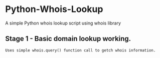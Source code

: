 # Python-Whois-Lookup
A simple Python whois lookup script using whois library

## Stage 1 - Basic domain lookup working.

    Uses simple whois.query() function call to getch whois information.